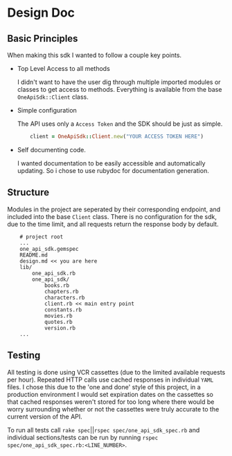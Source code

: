 # Design Doc

## Basic Principles

When making this sdk I wanted to follow a couple key points.
  * Top Level Access to all methods

	I didn't want to have the user dig through multiple imported modules or classes to get access to methods. Everything is available from the base `OneApiSdk::Client` class.
  * Simple configuration

	The API uses only a `Access Token` and the SDK should be just as simple.
	```ruby
		client = OneApiSdk::Client.new("YOUR ACCESS TOKEN HERE")
	```
  * Self documenting code.

	I wanted documentation to be easily accessible and automatically updating. So i chose to use rubydoc for documentation generation.

## Structure

Modules in the project are seperated by their corresponding endpoint, and included into the base `Client` class. There is no configuration for the sdk, due to the time limit, and all requests return the response body by default.
```
	# project root
	...
	one_api_sdk.gemspec
	README.md
	design.md << you are here
	lib/
		one_api_sdk.rb
		one_api_sdk/
			books.rb
			chapters.rb
			characters.rb
			client.rb << main entry point
			constants.rb
			movies.rb
			quotes.rb
			version.rb
	...
```

## Testing

All testing is done using VCR cassettes (due to the limited available requests per hour). Repeated HTTP calls use cached responses in individual `YAML` files. I chose this due to the 'one and done' style of this project, in a production environment I would set expiration dates on the cassettes so that cached responses weren't stored for too long where there would be worry surrounding whether or not the cassettes were truly accurate to the current version of the API.

To run all tests call `rake spec`||`rspec spec/one_api_sdk_spec.rb` and individual sections/tests can be run by running `rspec spec/one_api_sdk_spec.rb:<LINE_NUMBER>`.
